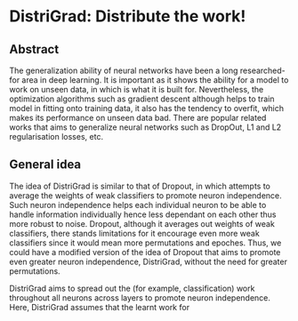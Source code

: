 # DistriGrad: Distribute the work!

## Abstract
The generalization ability of neural networks have been a long researched-for area in deep learning. It is important as it shows the ability for a model to work on unseen data, in which is what it is built for.
Nevertheless, the optimization algorithms such as gradient descent although helps to train model in fitting onto training data, it also has the tendency to overfit, which makes its performance on unseen data bad.
There are popular related works that aims to generalize neural networks such as DropOut, L1 and L2 regularisation losses, etc.

## General idea
The idea of DistriGrad is similar to that of Dropout, in which attempts to average the weights of weak classifiers to promote neuron independence.
Such neuron independence helps each individual neuron to be able to handle information individually hence less dependant on each other thus more robust to noise. 
Dropout, although it averages out weights of weak classifiers, there stands limitations for it encourage even more weak classifiers since it would mean more permutations and epoches.
Thus, we could have a modified version of the idea of Dropout that aims to promote even greater neuron independence, DistriGrad, without the need for greater permutations.

DistriGrad aims to spread out the (for example, classification) work throughout all neurons across layers to promote neuron independence. 
Here, DistriGrad assumes that the learnt work for 
